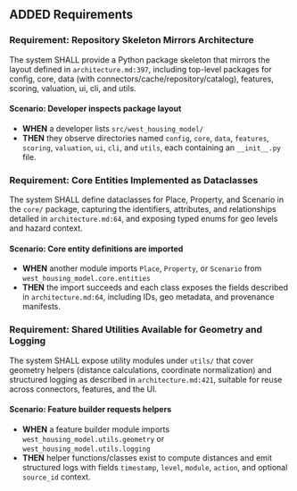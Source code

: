 ## ADDED Requirements

### Requirement: Repository Skeleton Mirrors Architecture

The system SHALL provide a Python package skeleton that mirrors the layout defined in `architecture.md:397`, including top-level packages for config, core, data (with connectors/cache/repository/catalog), features, scoring, valuation, ui, cli, and utils.

#### Scenario: Developer inspects package layout

- **WHEN** a developer lists `src/west_housing_model/`
- **THEN** they observe directories named `config`, `core`, `data`, `features`, `scoring`, `valuation`, `ui`, `cli`, and `utils`, each containing an `__init__.py` file.

### Requirement: Core Entities Implemented as Dataclasses

The system SHALL define dataclasses for Place, Property, and Scenario in the `core/` package, capturing the identifiers, attributes, and relationships detailed in `architecture.md:64`, and exposing typed enums for geo levels and hazard context.

#### Scenario: Core entity definitions are imported

- **WHEN** another module imports `Place`, `Property`, or `Scenario` from `west_housing_model.core.entities`
- **THEN** the import succeeds and each class exposes the fields described in `architecture.md:64`, including IDs, geo metadata, and provenance manifests.

### Requirement: Shared Utilities Available for Geometry and Logging

The system SHALL expose utility modules under `utils/` that cover geometry helpers (distance calculations, coordinate normalization) and structured logging as described in `architecture.md:421`, suitable for reuse across connectors, features, and the UI.

#### Scenario: Feature builder requests helpers

- **WHEN** a feature builder module imports `west_housing_model.utils.geometry` or `west_housing_model.utils.logging`
- **THEN** helper functions/classes exist to compute distances and emit structured logs with fields `timestamp`, `level`, `module`, `action`, and optional `source_id` context.
